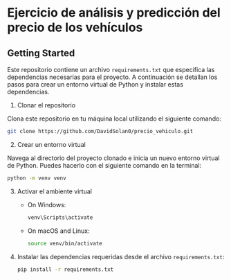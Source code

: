 # Ejercicio de análisis y predicción del precio de los vehículos

## Getting Started

Este repositorio contiene un archivo `requirements.txt` que especifica las dependencias necesarias para el proyecto. A continuación se detallan los pasos para crear un entorno virtual de Python y instalar estas dependencias.

1. Clonar el repositorio

Clona este repositorio en tu máquina local utilizando el siguiente comando:

   ```bash
   git clone https://github.com/DavidSolan0/precio_vehiculo.git
   ```

2. Crear un entorno virtual

Navega al directorio del proyecto clonado e inicia un nuevo entorno virtual de Python. Puedes hacerlo con el siguiente comando en la terminal:

   ```bash
   python -m venv venv
   ```

3. Activar el ambiente virtual

   - On Windows:

     ```bash
     venv\Scripts\activate
     ```

   - On macOS and Linux:

     ```bash
     source venv/bin/activate
     ```

4. Instalar las dependencias requeridas desde el archivo `requirements.txt`:

   ```bash
   pip install -r requirements.txt
   ```
